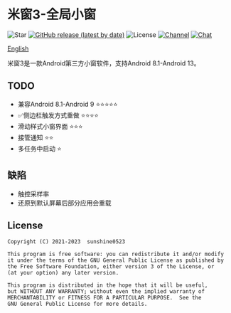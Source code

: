 # 米窗3-全局小窗

![Star](https://img.shields.io/github/stars/sunshine0523/Mi-Freeform) [![GitHub release (latest by date)](https://img.shields.io/github/v/release/sunshine0523/Mi-FreeForm)](https://github.com/sunshine0523/Mi-Freeform/releases) ![License](https://img.shields.io/github/license/sunshine0523/Mi-Freeform) [![Channel](https://img.shields.io/badge/Follow-Telegram-blue.svg?logo=telegram)](https://t.me/+8M3IrjRFiPE2NGE9) [![Chat](https://img.shields.io/badge/Join-QQ%E9%A2%91%E9%81%93-red?logo=tencent-qq&logoColor=red)](https://qun.qq.com/qqweb/qunpro/share?_wv=3&_wwv=128&inviteCode=XKL1t&from=246610&biz=ka)

[English](./README.md)

米窗3是一款Android第三方小窗软件，支持Android 8.1-Android 13。

## TODO

- 兼容Android 8.1-Android 9 ⭐⭐⭐⭐⭐
- ✅侧边栏触发方式重做 ⭐⭐⭐⭐
- 滑动样式小窗界面 ⭐⭐⭐
- 接管通知 ⭐⭐
- 多任务中启动 ⭐

## 缺陷

- 触控采样率
- 还原到默认屏幕后部分应用会重载

## License

```
Copyright (C) 2021-2023  sunshine0523

This program is free software: you can redistribute it and/or modify
it under the terms of the GNU General Public License as published by
the Free Software Foundation, either version 3 of the License, or
(at your option) any later version.

This program is distributed in the hope that it will be useful,
but WITHOUT ANY WARRANTY; without even the implied warranty of
MERCHANTABILITY or FITNESS FOR A PARTICULAR PURPOSE.  See the
GNU General Public License for more details.
```

